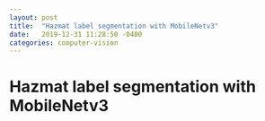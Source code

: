 ```yaml
---
layout: post
title:  "Hazmat label segmentation with MobileNetv3"
date:   2019-12-31 11:28:50 -0400
categories: computer-vision
---
```


# Hazmat label segmentation with MobileNetv3

